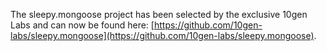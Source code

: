 The sleepy.mongoose project has been selected by the exclusive 10gen Labs and can now be found here: [https://github.com/10gen-labs/sleepy.mongoose](https://github.com/10gen-labs/sleepy.mongoose).